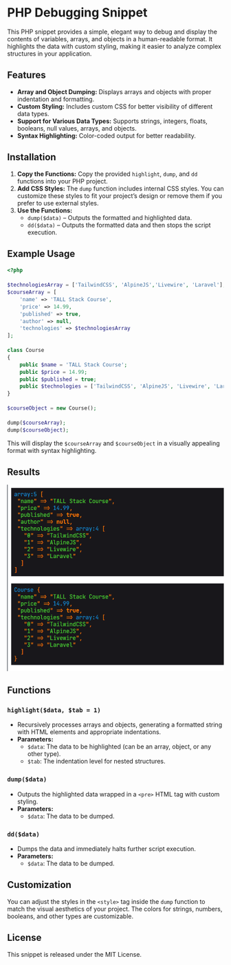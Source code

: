 # PHP Debugging Snippet

This PHP snippet provides a simple, elegant way to debug and display the contents of variables, arrays, and objects in a human-readable format. It highlights the data with custom styling, making it easier to analyze complex structures in your application.

## Features
- **Array and Object Dumping:** Displays arrays and objects with proper indentation and formatting.
- **Custom Styling:** Includes custom CSS for better visibility of different data types.
- **Support for Various Data Types:** Supports strings, integers, floats, booleans, null values, arrays, and objects.
- **Syntax Highlighting:** Color-coded output for better readability.

## Installation

1. **Copy the Functions:**
   Copy the provided `highlight`, `dump`, and `dd` functions into your PHP project.
2. **Add CSS Styles:**
   The `dump` function includes internal CSS styles. You can customize these styles to fit your project’s design or remove them if you prefer to use external styles.
3. **Use the Functions:**
    - `dump($data)` – Outputs the formatted and highlighted data.
    - `dd($data)` – Outputs the formatted data and then stops the script execution.

## Example Usage

```php
<?php

$technologiesArray = ['TailwindCSS', 'AlpineJS','Livewire', 'Laravel'];
$courseArray = [
    'name' => 'TALL Stack Course',
    'price' => 14.99,
    'published' => true,
    'author' => null,
    'technologies' => $technologiesArray
];

class Course
{
    public $name = 'TALL Stack Course';
    public $price = 14.99;
    public $published = true;
    public $technologies = ['TailwindCSS', 'AlpineJS', 'Livewire', 'Laravel'];
}

$courseObject = new Course();

dump($courseArray);
dump($courseObject);
```

This will display the `$courseArray` and `$courseObject` in a visually appealing format with syntax highlighting.

## Results

![](./docs/return.png)

## Functions

### `highlight($data, $tab = 1)`
- Recursively processes arrays and objects, generating a formatted string with HTML elements and appropriate indentations.
- **Parameters:**
  - `$data`: The data to be highlighted (can be an array, object, or any other type).
  - `$tab`: The indentation level for nested structures.

### `dump($data)`
- Outputs the highlighted data wrapped in a `<pre>` HTML tag with custom styling.
- **Parameters:**
  - `$data`: The data to be dumped.

### `dd($data)`
- Dumps the data and immediately halts further script execution.
- **Parameters:**
  - `$data`: The data to be dumped.

## Customization

You can adjust the styles in the `<style>` tag inside the `dump` function to match the visual aesthetics of your project. The colors for strings, numbers, booleans, and other types are customizable.

## License

This snippet is released under the MIT License.


